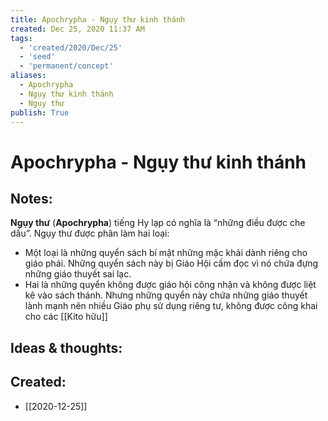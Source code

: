 ```yaml
---
title: Apochrypha - Ngụy thư kinh thánh
created: Dec 25, 2020 11:37 AM
tags:
  - 'created/2020/Dec/25'
  - 'seed'
  - 'permanent/concept'
aliases:
  - Apochrypha
  - Ngụy thư kinh thánh
  - Ngụy thư
publish: True
---
```

# Apochrypha - Ngụy thư kinh thánh

## Notes:

**Ngụy thư** (**Apochrypha**) tiếng Hy lạp có nghĩa là “những điều được che dấu”. Ngụy thư được phân làm hai loại:

- Một loại là những quyển sách bí mật những mặc khải dành riêng cho giáo phái. Những quyển sách này bị Giáo Hội cấm đọc vì nó chứa đựng những giáo thuyết sai lạc.
- Hai là những quyển không được giáo hội công nhận và không được liệt kê vào sách thánh. Nhưng những quyển này chứa những giáo thuyết lành mạnh nên nhiều Giáo phụ sử dụng riêng tư, không được công khai cho các [[Kito hữu]]

## Ideas & thoughts:

## Created:
- [[2020-12-25]]
